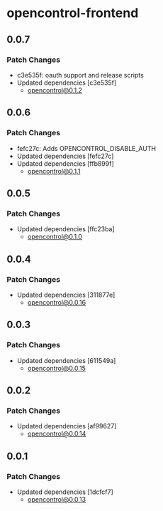 # opencontrol-frontend

## 0.0.7

### Patch Changes

- c3e535f: oauth support and release scripts
- Updated dependencies [c3e535f]
  - opencontrol@0.1.2

## 0.0.6

### Patch Changes

- fefc27c: Adds OPENCONTROL_DISABLE_AUTH
- Updated dependencies [fefc27c]
- Updated dependencies [ffb899f]
  - opencontrol@0.1.1

## 0.0.5

### Patch Changes

- Updated dependencies [ffc23ba]
  - opencontrol@0.1.0

## 0.0.4

### Patch Changes

- Updated dependencies [311877e]
  - opencontrol@0.0.16

## 0.0.3

### Patch Changes

- Updated dependencies [611549a]
  - opencontrol@0.0.15

## 0.0.2

### Patch Changes

- Updated dependencies [af99627]
  - opencontrol@0.0.14

## 0.0.1

### Patch Changes

- Updated dependencies [1dcfcf7]
  - opencontrol@0.0.13
